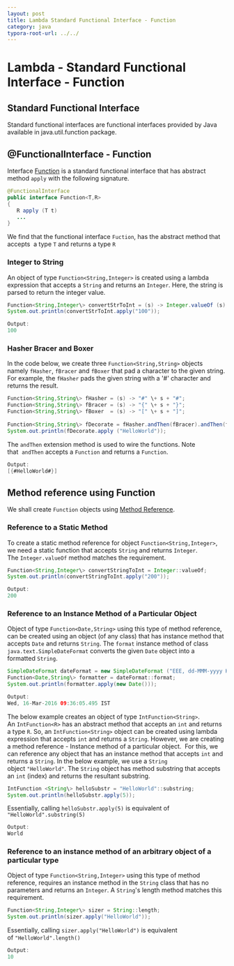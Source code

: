 ```yaml
---
layout: post
title: Lambda Standard Functional Interface - Function  
category: java
typora-root-url: ../../
---
```



# Lambda - Standard Functional Interface - Function  

  
  

## Standard Functional Interface

Standard functional interfaces are functional interfaces provided by Java available in java.util.function package.  

## @FunctionalInterface - Function

Interface [Function](https://docs.oracle.com/javase/8/docs/api/java/util/function/Function.html) is a standard functional interface that has abstract method `apply` with the following signature.  
```java
@FunctionalInterface  
public interface Function<T,R>  
{  
   R apply (T t)  
   ...  
}  

```
We find that the functional interface `Fuction`, has the abstract method that accepts  a type `T` and returns a type `R`

### Integer to String

An object of type `Function<String,Integer>` is created using a lambda expression that accepts a `String` and returns an `Integer`. Here, the string is parsed to return the integer value.  
```java
Function<String,Integer\> convertStrToInt = (s) -> Integer.valueOf (s);  
System.out.println(convertStrToInt.apply("100"));
```
```java
Output:  
100  

```

### Hasher Bracer and Boxer

In the code below, we create three `Function<String,String>` objects namely `fHasher`, `fBracer` and `fBoxer` that pad a character to the given string. For example, the `fHasher` pads the given string with a '#' character and returns the result.  
```java
Function<String,String\> fHasher = (s) -> "#" \+ s + "#";  
Function<String,String\> fBracer = (s) -> "{" \+ s + "}";  
Function<String,String\> fBoxer  = (s) -> "[" \+ s + "]";   
  
Function<String,String\> fDecorate = fHasher.andThen(fBracer).andThen(fBoxer);  
System.out.println(fDecorate.apply ("HelloWorld"));  

```
The `andThen` extension method is used to wire the functions. Note that  `andThen` accepts a `Function` and returns a `Function`.  
```java
Output:  
[{#HelloWorld#}]
```

## Method reference using Function

We shall create `Function` objects using [Method Reference](https://blogs.oracle.com/brewing-tests/entry/lambda_method_reference).  

### Reference to a Static Method  

To create a static method reference for object `Function<String,Integer>`, we need a static function that accepts `String` and returns `Integer`. The `Integer.valueOf` method matches the requirement.
```java
Function<String,Integer\> convertStringToInt = Integer::valueOf;  
System.out.println(convertStringToInt.apply("200"));  

```
```java
Output:  
200  

```

### Reference to an Instance Method of a Particular Object

Object of type `Function<Date,String>` using this type of method reference, can be created using an object (of any class) that has instance method that accepts `Date` and returns `String`. The `format` instance method of class `java.text.SimpleDateFormat` converts the given `Date` object into a formatted `String`.  
```java
SimpleDateFormat dateFormat = new SimpleDateFormat ("EEE, dd-MMM-yyyy HH:mm:ss.SSS z");  
Function<Date,String\> formatter = dateFormat::format;  
System.out.println(formatter.apply(new Date()));
```
```java
Output:  
Wed, 16-Mar-2016 09:36:05.495 IST  

```

The below example creates an object of type `IntFunction<String>`. An `IntFunction<R>` has an abstract method that accepts an `int` and returns a type `R`. So, an `IntFunction<String>` object can be created using lambda expression that accepts `int` and returns a `String`. However, we are creating a method reference - Instance method of a particular object.  For this, we can reference any object that has an instance method that accepts `int` and returns a `String`. In the below example, we use a `String` object `"HelloWorld"`. The `String` object has method substring that accepts an `int` (index) and returns the resultant substring.  
```java
IntFunction <String\> helloSubstr = "HelloWorld"::substring;  
System.out.println(helloSubstr.apply(5));
```
Essentially, calling `helloSubstr.apply(5)` is equivalent of `"HelloWorld".substring(5)`  
```java
Output:  
World  

```

### Reference to an instance method of an arbitrary object of a particular type

Object of type `Function<String,Integer>` using this type of method reference, requires an instance method in the `String` class that has no parameters and returns an `Integer`. A `String`'s length method matches this requirement.  
```java
Function<String,Integer\> sizer = String::length;  
System.out.println(sizer.apply("HelloWorld"));
```
Essentially, calling `sizer.apply("HelloWorld")` is equivalent of `"HelloWorld".length()`
```java
Output:  
10
```
